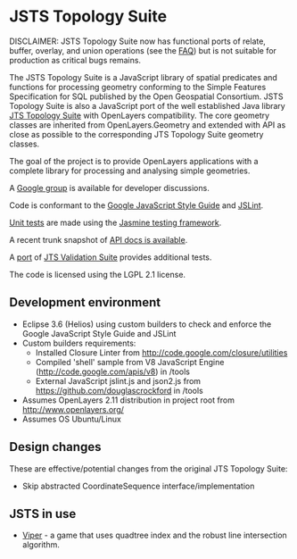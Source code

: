 JSTS Topology Suite
===================

DISCLAIMER: JSTS Topology Suite now has functional ports of relate, buffer, overlay, and union operations (see the
[FAQ](https://github.com/bjornharrtell/jsts/wiki/FAQ)) but is not suitable for production as critical bugs
remains.

The JSTS Topology Suite is a JavaScript library of spatial predicates and functions 
for processing geometry conforming to the Simple Features Specification for SQL published by
the Open Geospatial Consortium. JSTS Topology Suite is also a JavaScript port of the well 
established Java library [JTS Topology Suite](http://tsusiatsoftware.net/jts/main.html) with
OpenLayers compatibility. The core geometry classes are inherited from OpenLayers.Geometry
and extended with API as close as possible to the corresponding JTS Topology Suite geometry classes.

The goal of the project is to provide OpenLayers applications with a complete library for processing
and analysing simple geometries.

A [Google group](http://groups.google.com/group/jsts-devs) is available for developer discussions.

Code is conformant to the
[Google JavaScript Style Guide](http://google-styleguide.googlecode.com/svn/trunk/javascriptguide.xml) and
[JSLint](http://www.jslint.com/).

[Unit tests](http://bjornharrtell.github.com/jsts/test/SpecRunner.html) are made
using the [Jasmine testing framework](https://github.com/pivotal/jasmine).

A recent trunk snapshot of [API docs is available](http://bjornharrtell.github.com/jsts/doc/api/index.html). 

A [port](http://bjornharrtell.github.com/jsts/validationsuite/index.html) of
[JTS Validation Suite](http://www.vividsolutions.com/jts/tests/index.html) provides
additional tests.

The code is licensed using the LGPL 2.1 license.

Development environment
-----------------------

* Eclipse 3.6 (Helios) using custom builders to check and enforce the Google JavaScript Style Guide and JSLint
* Custom builders requirements:
  * Installed Closure Linter from http://code.google.com/closure/utilities
  * Compiled 'shell' sample from V8 JavaScript Engine (http://code.google.com/apis/v8) in /tools
  * External JavaScript jslint.js and json2.js from https://github.com/douglascrockford in /tools
* Assumes OpenLayers 2.11 distribution in project root from http://www.openlayers.org/
* Assumes OS Ubuntu/Linux

Design changes
--------------

These are effective/potential changes from the original JTS Topology Suite:

* Skip abstracted CoordinateSequence interface/implementation

JSTS in use
-----------

* [Viper](https://github.com/bjornharrtell/viper) - a game that uses quadtree index and the robust line intersection algorithm.
